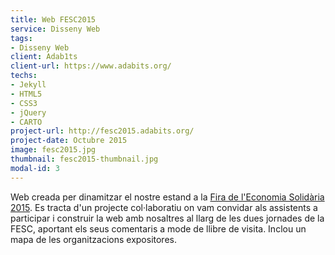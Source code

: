 ```yaml
---
title: Web FESC2015
service: Disseny Web
tags:
- Disseny Web
client: Adab1ts
client-url: https://www.adabits.org/
techs:
- Jekyll
- HTML5
- CSS3
- jQuery
- CARTO
project-url: http://fesc2015.adabits.org/
project-date: Octubre 2015
image: fesc2015.jpg
thumbnail: fesc2015-thumbnail.jpg
modal-id: 3
---
```

Web creada per dinamitzar el nostre estand a la [Fira de l'Economia Solidària 2015](http://www.firaesc.org/). Es tracta d'un projecte col·laboratiu on vam convidar als assistents a participar i construir la web amb nosaltres al llarg de les dues jornades de la FESC, aportant els seus comentaris a mode de llibre de visita. Inclou un mapa de les organitzacions expositores.
